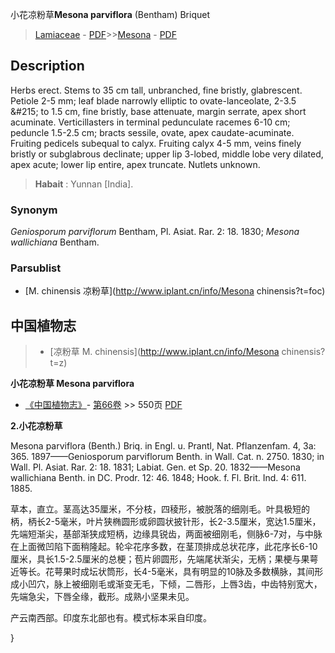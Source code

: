 小花凉粉草**Mesona parviflora** (Bentham) Briquet

> [Lamiaceae](http://www.iplant.cn/info/Lamiaceae?t=foc) - [PDF](http://www.iplant.cn/foc/pdf/Lamiaceae.pdf)>>[Mesona](http://www.iplant.cn/info/Mesona?t=foc) - [PDF](http://www.iplant.cn/foc/pdf/Mesona.pdf)

## Description

Herbs erect. Stems to 35 cm tall, unbranched, fine bristly, glabrescent. Petiole 2-5 mm; leaf blade narrowly elliptic to ovate-lanceolate, 2-3.5 &amp;#215; to 1.5 cm, fine bristly, base attenuate, margin serrate, apex short acuminate. Verticillasters in terminal pedunculate racemes 6-10 cm; peduncle 1.5-2.5 cm; bracts sessile, ovate, apex caudate-acuminate. Fruiting pedicels subequal to calyx. Fruiting calyx 4-5 mm, veins finely bristly or subglabrous declinate; upper lip 3-lobed, middle lobe very dilated, apex acute; lower lip entire, apex truncate. Nutlets unknown.


> **Habait** : 
> Yunnan [India].

### Synonym
*Geniosporum parviflorum* Bentham, Pl. Asiat. Rar. 2: 18. 1830; *Mesona wallichiana* Bentham.

### Parsublist

* [M.  chinensis  凉粉草](http://www.iplant.cn/info/Mesona chinensis?t=foc)

## 中国植物志

> * [凉粉草  M.  chinensis](http://www.iplant.cn/info/Mesona chinensis?t=z)


**小花凉粉草 Mesona parviflora**

* [《中国植物志》](http://www.iplant.cn/frps)- [第66卷](http://www.iplant.cn/frps/vol/66) >> 550页 [PDF](http://www.iplant.cn/frps/pdf/66/550.PDF)

**2.小花凉粉草**

Mesona parviflora (Benth.) Briq. in Engl. u. Prantl, Nat. Pflanzenfam. 4, 3a: 365. 1897——Geniosporum parviflorum Benth. in Wall. Cat. n. 2750. 1830; in Wall. Pl. Asiat. Rar. 2: 18. 1831; Labiat. Gen. et Sp. 20. 1832——Mesona wallichiana Benth. in DC. Prodr. 12: 46. 1848; Hook. f. Fl. Brit. Ind. 4: 611. 1885.

草本，直立。茎高达35厘米，不分枝，四稜形，被脱落的细刚毛。叶具极短的柄，柄长2-5毫米，叶片狭椭圆形或卵圆状披针形，长2-3.5厘米，宽达1.5厘米，先端短渐尖，基部渐狭成短柄，边缘具锐齿，两面被细刚毛，侧脉6-7对，与中脉在上面微凹陷下面稍隆起。轮伞花序多数，在茎顶排成总状花序，此花序长6-10厘米，具长1.5-2.5厘米的总梗；苞片卵圆形，先端尾状渐尖，无柄；果梗与果萼近等长。花萼果时成坛状筒形，长4-5毫米，具有明显的10脉及多数横脉，其间形成小凹穴，脉上被细刚毛或渐变无毛，下倾，二唇形，上唇3齿，中齿特别宽大，先端急尖，下唇全缘，截形。成熟小坚果未见。

产云南西部。印度东北部也有。模式标本采自印度。

}